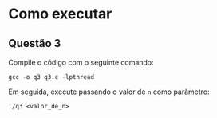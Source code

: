 # Como executar

## Questão 3

Compile o código com o seguinte comando:

```shell
gcc -o q3 q3.c -lpthread
```

Em seguida, execute passando o valor de `n` como parâmetro:

```shell
./q3 <valor_de_n>
```